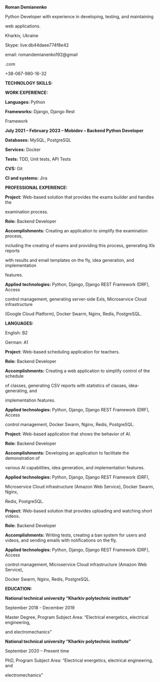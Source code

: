 ﻿<a name="br1"></a> 

**Roman Demianenko**

Python Developer with experience in developing, testing, and maintaining

web applications.

Kharkiv, Ukraine

Skype: live:db44daee774f8e42

email: romandemianenko192@gmail

.com

+38-067-980-16-32

**TECHNOLOGY SKILLS:**

**WORK EXPERIENCE:**

**Languages:** Python

**Frameworks:** Django, Django Rest

Framework

**July 2021 – February 2023 – Mobidev – Backend Python Developer**

**Databases:** MySQL, PostgreSQL

**Services:** Docker

**Tests:** TDD, Unit tests, API Tests

**CVS:** Git

**CI and systems:** Jira

**PROFESSIONAL EXPERIENCE:**

**Project:** Web-based solution that provides the exams builder and handles the

examination process.

**Role:** Backend Developer

**Accomplishments:** Creating an application to simplify the examination process,

including the creating of exams and providing this process, generating Xls reports

with results and email templates on the fly, idea generation, and implementation

features.

**Applied technologies:** Python, Django, Django REST Framework (DRF), Access

control management, generating server-side Exls, Microservice Cloud infrastructure

(Google Cloud Platform), Docker Swarm, Nginx, Redis, PostgreSQL.

**LANGUAGES:**

English: B2

German: A1

**Project:** Web-based scheduling application for teachers.

**Role:** Backend Developer

**Accomplishments:** Creating a web application to simplify control of the schedule

of classes, generating CSV reports with statistics of classes, idea-generating, and

implementation features.

**Applied technologies:** Python, Django, Django REST Framework (DRF), Access

control management, Docker Swarm, Nginx, Redis, PostgreSQL.

**Project:** Web-based application that shows the behavior of AI.

**Role:** Backend Developer

**Accomplishments:** Developing an application to facilitate the demonstration of

various AI capabilities, idea generation, and implementation features.

**Applied technologies:** Python, Django, Django REST Framework (DRF),

Microservice Cloud infrastructure (Amazon Web Service), Docker Swarm, Nginx,

Redis, PostgreSQL.

**Project:** Web-based solution that provides uploading and watching short videos.

**Role:** Backend Developer

**Accomplishments:** Writing tests, creating a ban system for users and videos, and sending emails with notifications on the fly.

**Applied technologies:** Python, Django, Django REST Framework (DRF), Access

control management, Microservice Cloud infrastructure (Amazon Web Service),

Docker Swarm, Nginx, Redis, PostgreSQL.



<a name="br2"></a> 

**EDUCATION:**

**National technical university “Kharkiv polytechnic institute”**

September 2018 - December 2019

Master Degree, Program Subject Area: “Electrical energetics, electrical engineering,

and electromechanics”

**National technical university “Kharkiv polytechnic institute”**

September 2020 – Present time

PhD, Program Subject Area: “Electrical energetics, electrical engineering, and

electromechanics”

